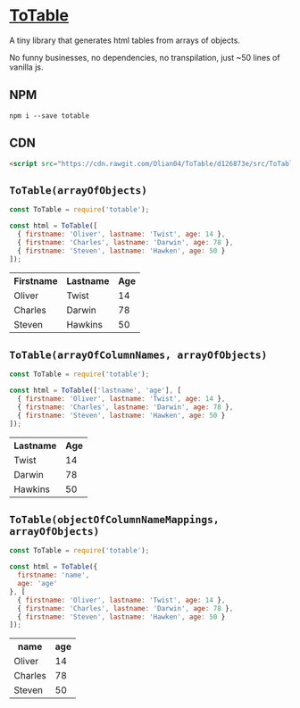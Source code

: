 # [ToTable](https://www.npmjs.com/package/totable)
A tiny library that generates html tables from arrays of objects.

No funny businesses, no dependencies, no transpilation, just ~50 lines of vanilla js.

## NPM
```
npm i --save totable
```

## CDN

```html
<script src="https://cdn.rawgit.com/Olian04/ToTable/d126873e/src/ToTable.js"></script>

```

## `ToTable(arrayOfObjects)`
```js
const ToTable = require('totable');

const html = ToTable([
  { firstname: 'Oliver', lastname: 'Twist', age: 14 },
  { firstname: 'Charles', lastname: 'Darwin', age: 78 },
  { firstname: 'Steven', lastname: 'Hawken', age: 50 }
]);
```
<table>
  <tr>
    <th>Firstname</th>
    <th>Lastname</th> 
    <th>Age</th>
  </tr>
  <tr>
    <td>Oliver</td>
    <td>Twist</td> 
    <td>14</td>
  </tr>
  <tr>
    <td>Charles</td>
    <td>Darwin</td> 
    <td>78</td>
  </tr>
  <tr>
    <td>Steven</td>
    <td>Hawkins</td> 
    <td>50</td>
  </tr>
</table>

## `ToTable(arrayOfColumnNames, arrayOfObjects)`
```js
const ToTable = require('totable');

const html = ToTable(['lastname', 'age'], [
  { firstname: 'Oliver', lastname: 'Twist', age: 14 },
  { firstname: 'Charles', lastname: 'Darwin', age: 78 },
  { firstname: 'Steven', lastname: 'Hawken', age: 50 }
]);
```
<table>
  <tr>
    <th>Lastname</th> 
    <th>Age</th>
  </tr>
  <tr>
    <td>Twist</td> 
    <td>14</td>
  </tr>
  <tr>
    <td>Darwin</td> 
    <td>78</td>
  </tr>
  <tr>
    <td>Hawkins</td> 
    <td>50</td>
  </tr>
</table>


## `ToTable(objectOfColumnNameMappings, arrayOfObjects)`
```js
const ToTable = require('totable');

const html = ToTable({
  firstname: 'name',
  age: 'age'
}, [
  { firstname: 'Oliver', lastname: 'Twist', age: 14 },
  { firstname: 'Charles', lastname: 'Darwin', age: 78 },
  { firstname: 'Steven', lastname: 'Hawken', age: 50 }
]);
```
<table>
  <tr>
    <th>name</th> 
    <th>age</th>
  </tr>
  <tr>
    <td>Oliver</td>
    <td>14</td>
  </tr>
  <tr>
    <td>Charles</td>
    <td>78</td>
  </tr>
  <tr>
    <td>Steven</td>
    <td>50</td>
  </tr>
</table>
